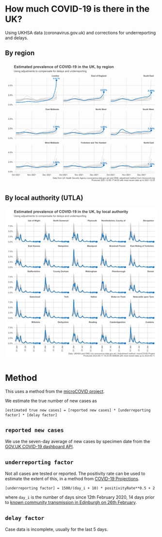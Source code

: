 # How much COVID-19 is there in the UK?

Using UKHSA data (coronavirus.gov.uk) and corrections for underreporting and delays.

## By region

![Prevalence by region](/plots/prevalence_by_region.png)

## By local authority (UTLA)
![Prevalence by UTLA](/plots/prevalence_by_utla.png)

# Method
This uses a method from the [microCOVID project](https://www.microcovid.org/paper/all#detailed-steps-for-basic-method).

We estimate the true number of new cases as

```
[estimated true new cases] = [reported new cases] * [underreporting factor] * [delay factor]
```

## `reported new cases`
We use the seven-day average of new cases by specimen date from the [GOV.UK COVID-19 dashboard API](https://coronavirus.data.gov.uk/).

## `underreporting factor`
Not all cases are tested or reported. The positivity rate can be used to estimate the extent of this, in a method from [COVID-19 Projections](https://covid19-projections.com/estimating-true-infections-revisited/).

```
[underreporting factor] = 1500/(day_i + 10) * positivityRate**0.5 + 2
```
where `day_i` is the number of days since 12th February 2020, 14 days prior to [known community transmission in Edinburgh on 26th February](https://en.wikipedia.org/wiki/Timeline_of_the_COVID-19_pandemic_in_Scotland_(2020)#February_2020).

## `delay factor`
Case data is incomplete, usually for the last 5 days.



